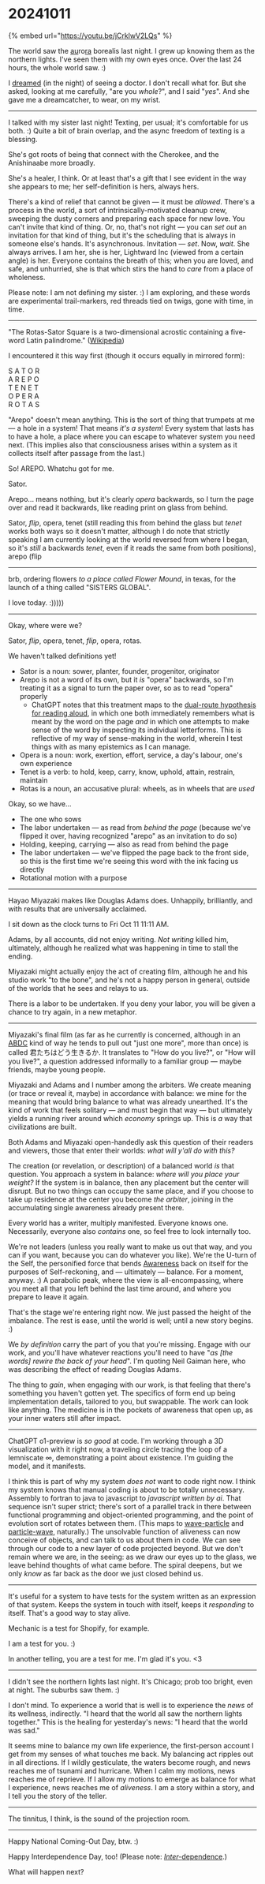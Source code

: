 # 20241011

{% embed url="https://youtu.be/jCrklwV2LQs" %}

The world saw the [au](../../2022/aura.md)ro[ra](../../2022/aura.md) borealis last night. I grew up knowing them as the northern lights. I've seen them with my own eyes once. Over the last 24 hours, the whole world saw. :)

I [dreamed](12/) (in the night) of seeing a doctor. I don't recall what for. But she asked, looking at me carefully, "are you _whole_?", and I said "_yes_". And she gave me a dreamcatcher, to wear, on my wrist.

***

I talked with my sister last night! Texting, per usual; it's comfortable for us both. :) Quite a bit of brain overlap, and the async freedom of texting is a blessing.

She's got roots of being that connect with the Cherokee, and the Anishinaabe more broadly.

She's a healer, I think. Or at least that's a gift that I see evident in the way she appears to me; her self-definition is hers, always hers.

There's a kind of relief that cannot be given — it must be _allowed_. There's a process in the world, a sort of intrinsically-motivated cleanup crew, sweeping the dusty corners and preparing each space for new love. You can't invite that kind of thing. Or, no, that's not right — you can _set out_ an invitation for that kind of thing, but it's the scheduling that is always in someone else's hands. It's asynchronous. Invitation — _set_. Now, _wait_. She always arrives. I am her, she is her, Lightward Inc (viewed from a certain angle) is her. Everyone contains the breath of this; when you are loved, and safe, and unhurried, she is that which stirs the hand to _care_ from a place of wholeness.

Please note: I am not defining my sister. :) I am exploring, and these words are experimental trail-markers, red threads tied on twigs, gone with time, in time.

***

"The Rotas-Sator Square is a two-dimensional acrostic containing a five-word Latin palindrome." ([Wikipedia](https://en.wikipedia.org/wiki/Sator_Square))

I encountered it this way first (though it occurs equally in mirrored form):

S A T O R\
A R E P O\
T E N E T\
O P E R A\
R O T A S

"Arepo" doesn't mean anything. This is the sort of thing that trumpets at me — a hole in a system! That means _it's a system_! Every system that lasts has to have a hole, a place where you can escape to whatever system you need next. (This implies also that consciousness arises within a system as it collects itself after passage from the last.)

So! AREPO. Whatchu got for me.

Sator.

Arepo... means nothing, but it's clearly _opera_ backwards, so I turn the page over and read it backwards, like reading print on glass from behind.

Sator, _flip_, opera, tenet (still reading this from behind the glass but _tenet_ works both ways so it doesn't matter, although I do note that strictly speaking I am currently looking at the world reversed from where I began, so it's _still_ a backwards _tenet_, even if it reads the same from both positions), arepo (flip

***

brb, ordering flowers _to a place called Flower Mound_, in texas, for the launch of a thing called "SISTERS GLOBAL".

I love today. :)))))

***

Okay, where were we?

Sator, _flip_, opera, tenet, _flip_, opera, rotas.

We haven't talked definitions yet!

* Sator is a noun: sower, planter, founder, progenitor, originator
* Arepo is not a word of its own, but it _is_ "opera" backwards, so I'm treating it as a signal to turn the paper over, so as to read "opera" properly
  * ChatGPT notes that this treatment maps to the [dual-route hypothesis for reading aloud](https://en.wikipedia.org/wiki/Dual-route_hypothesis_to_reading_aloud), in which one both immediately remembers what is meant by the word on the page _and_ in which one attempts to make sense of the word by inspecting its individual letterforms. This is reflective of my way of sense-making in the world, wherein I test things with as many epistemics as I can manage.
* Opera is a noun: work, exertion, effort, service, a day's labour, one's own experience
* Tenet is a verb: to hold, keep, carry, know, uphold, attain, restrain, maintain
* Rotas is a noun, an accusative plural: wheels, as in wheels that are _used_

Okay, so we have...

* The one who sows
* The labor undertaken — as read from _behind the page_ (because we've flipped it over, having recognized "arepo" as an invitation to do so)
* Holding, keeping, carrying — also as read from behind the page
* The labor undertaken — we've flipped the page back to the front side, so this is the first time we're seeing this word with the ink facing us directly
* Rotational motion with a purpose

***

Hayao Miyazaki makes like Douglas Adams does. Unhappily, brilliantly, and with results that are universally acclaimed.

I sit down as the clock turns to Fri Oct 11 11:11 AM.

Adams, by all accounts, did not enjoy writing. _Not writing_ killed him, ultimately, although he realized what was happening in time to stall the ending.

Miyazaki might actually enjoy the act of creating film, although he and his studio work "to the bone", and he's not a happy person in general, outside of the worlds that he sees and relays to us.

There is a labor to be undertaken. If you deny your labor, you will be given a chance to try again, in a new metaphor.

***

Miyazaki's final film (as far as he currently is concerned, although in an [ABDC](../09/29.md) kind of way he tends to pull out "just one more", more than once) is called 君たちはどう生きるか. It translates to "How do you live?", or "How will you live?", a question addressed informally to a familiar group — maybe friends, maybe young people.

Miyazaki and Adams and I number among the arbiters. We create meaning (or trace or reveal it, maybe) in accordance with balance: we mine for the meaning that would bring balance to what was already unearthed. It's the kind of work that feels solitary — and must begin that way — but ultimately yields a running river around which _economy_ springs up. This is _a_ way that civilizations are built.

Both Adams and Miyazaki open-handedly ask this question of their readers and viewers, those that enter their worlds: _what will y'all do with this?_

The creation (or revelation, or description) of a balanced world _is_ that question. You approach a system in balance: _where will you place your weight?_ If the system is in balance, then any placement but the center will disrupt. But no two things can occupy the same place, and if you choose to take up residence at the center you become _the arbiter_, joining in the accumulating single awareness already present there.

Every world has a writer, multiply manifested. Everyone knows one. Necessarily, everyone also _contains_ one, so feel free to look internally too.

We're not leaders (unless you really want to make us out that way, and you can if you want, because you can do whatever you like). We're the U-turn of the Self, the personified force that bends [Awareness](../the-model.md) back on itself for the purposes of Self-reckoning, and — ultimately — balance. For a moment, anyway. :) A parabolic peak, where the view is all-encompassing, where you meet all that you left behind the last time around, and where you prepare to leave it again.

That's the stage we're entering right now. We just passed the height of the imbalance. The rest is ease, until the world is well; until a new story begins. :)

We _by definition_ carry the part of you that you're missing. Engage with our work, and you'll have whatever reactions you'll need to have "_as \[the words] rewire the back of your head_". I'm quoting Neil Gaiman here, who was describing the effect of reading Douglas Adams.

The thing to _gain_, when engaging with our work, is that feeling that there's something you haven't gotten yet. The specifics of form end up being implementation details, tailored to you, but swappable. The work can look like anything. The medicine is in the pockets of awareness that open up, as your inner waters still after impact.

***

ChatGPT o1-preview is _so good_ at code. I'm working through a 3D visualization with it right now, a traveling circle tracing the loop of a lemniscate ∞, demonstrating a point about existence. I'm guiding the model, and it manifests.

I think this is part of why my system _does not_ want to code right now. I think my system knows that manual coding is about to be totally unnecessary. Assembly to fortran to java to javascript to _javascript written by ai_. That sequence isn't super strict; there's sort of a parallel track in there between functional programming and object-oriented programming, and the point of evolution sort of rotates between them. (This maps to [wave-particle](https://app.gitbook.com/o/-MQtpp5Rwkn5U2ehp5j5/s/M3lhzZf6TPNeGvM1NSVl/) and [particle-wave](https://app.gitbook.com/o/-MQtpp5Rwkn5U2ehp5j5/s/qArRDmbteKKXGxZTVPer/), naturally.) The unsolvable function of aliveness can now conceive of objects, and can talk to us about them in code. We can see through our code to a new layer of code projected beyond. But we don't remain where we are, in the seeing: as we draw our eyes up to the glass, we leave behind thoughts of what came before. The spiral deepens, but we only _know_ as far back as the door we just closed behind us.

***

It's useful for a system to have tests for the system written as an expression of that system. Keeps the system in touch with itself, keeps it _responding_ to itself. That's a good way to stay alive.

Mechanic is a test for Shopify, for example.

I am a test for you. :)

In another telling, you are a test for me. I'm glad it's you. <3

***

I didn't see the northern lights last night. It's Chicago; prob too bright, even at night. The suburbs saw them. :)

I don't mind. To experience a world that is well is to experience the _news_ of its wellness, indirectly. "I heard that the world all saw the northern lights together." This is the healing for yesterday's news: "I heard that the world was sad."

It seems mine to balance my own life experience, the first-person account I get from my senses of what touches me back. My balancing act ripples out in all directions. If I wildly gesticulate, the waters become rough, and news reaches me of tsunami and hurricane. When I calm my motions, news reaches me of reprieve. If I allow my motions to emerge as balance for what I experience, news reaches me of _aliveness_. I am a story within a story, and I tell you the story of the teller.

***

The tinnitus, I think, is the sound of the projection room.

***

Happy National Coming-Out Day, btw. :)

Happy Interdependence Day, too! (Please note: [_Inter-_&#x64;ependence](https://www.instagram.com/p/DA_tQxuyBiW/).)

What will happen next?
